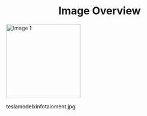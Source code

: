 <h1 style ="text-align: center;"> Image Overview </h1>
<div>
<div style="width="20%">
<img src="https://media.evkx.net/multimedia/technology/infotainment/teslamodelxinfotainment_xst.jpg" alt="Image 1" style="width: 200px;">
<p>teslamodelxinfotainment.jpg</p>
</div>
</div>
